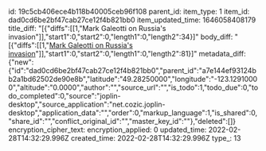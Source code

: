 id: 19c5cb406ece4b118b40005ceb96f108
parent_id: 
item_type: 1
item_id: dad0cd6be2bf47cab27ce12f4b821bb0
item_updated_time: 1646058408179
title_diff: "[{\"diffs\":[[1,\"Mark Galeotti on Russia's invasion\"]],\"start1\":0,\"start2\":0,\"length1\":0,\"length2\":34}]"
body_diff: "[{\"diffs\":[[1,\"[Mark Galeotti on Russia's invasion](https://www.youtube.com/watch?v=SMThsehOqQ4)\"]],\"start1\":0,\"start2\":0,\"length1\":0,\"length2\":81}]"
metadata_diff: {"new":{"id":"dad0cd6be2bf47cab27ce12f4b821bb0","parent_id":"a7e144ef93124bb2a1bd62502de90e8b","latitude":"49.28250000","longitude":"-123.12910000","altitude":"0.0000","author":"","source_url":"","is_todo":1,"todo_due":0,"todo_completed":0,"source":"joplin-desktop","source_application":"net.cozic.joplin-desktop","application_data":"","order":0,"markup_language":1,"is_shared":0,"share_id":"","conflict_original_id":"","master_key_id":""},"deleted":[]}
encryption_cipher_text: 
encryption_applied: 0
updated_time: 2022-02-28T14:32:29.996Z
created_time: 2022-02-28T14:32:29.996Z
type_: 13